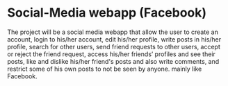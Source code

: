 # Social-Media webapp (Facebook)
The project will be a social media webapp that allow the user to create an account, login to his/her account, edit his/her profile, write posts in his/her profile, search for other users, send friend requests to other users, accept or reject the friend request, access his/her friends’ profiles and see their posts, like and dislike his/her friend's posts and also write comments, and restrict some of his own posts to not be seen by anyone. mainly like Facebook.
